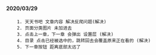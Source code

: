 #### 2020/03/29
```$xslt
    1. 天天书吧 文章内容 解决反爬问题(解决)
    2. 页面分类图片 未加进去
    3. 点击上一章，下一章 会弹出 设置层 (解决)
    4. 目录 点击已经被选中的，跳转回去会覆盖原来正在看的 (解决)
    5. 下一章按钮 距离底部太远了
```